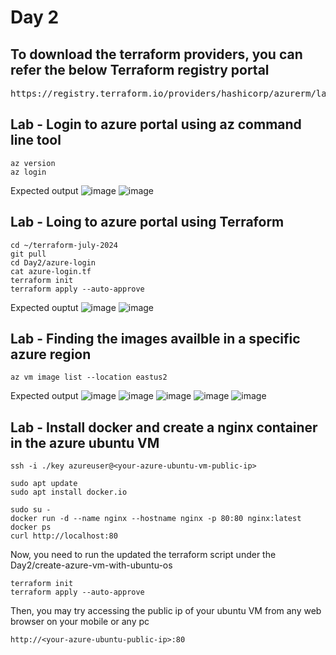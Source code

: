 # Day 2

## To download the terraform providers, you can refer the below Terraform registry portal
<pre>
https://registry.terraform.io/providers/hashicorp/azurerm/latest  
</pre>

## Lab - Login to azure portal using az command line tool
```
az version
az login
```

Expected output
![image](https://github.com/tektutor/terraform-july-2024/assets/12674043/27bd1c9c-49ba-4a17-b838-3247d4895013)
![image](https://github.com/tektutor/terraform-july-2024/assets/12674043/a3651a74-9173-4188-89dc-7376a46a7da7)

## Lab - Loing to azure portal using Terraform 
```
cd ~/terraform-july-2024
git pull
cd Day2/azure-login
cat azure-login.tf
terraform init
terraform apply --auto-approve
```

Expected ouptut
![image](https://github.com/tektutor/terraform-july-2024/assets/12674043/f6ad4203-b6fe-4c2d-be4e-f9755ef36b69)
![image](https://github.com/tektutor/terraform-july-2024/assets/12674043/c57e0c62-fb45-4c1f-a56a-b5248b3adf41)

## Lab - Finding the images availble in a specific azure region
```
az vm image list --location eastus2
```

Expected output
![image](https://github.com/tektutor/terraform-july-2024/assets/12674043/39ee56ec-8226-4023-be6d-ff156df4b59b)
![image](https://github.com/tektutor/terraform-july-2024/assets/12674043/86aa5f3e-2c96-4d32-b40d-6dbcabc87773)
![image](https://github.com/tektutor/terraform-july-2024/assets/12674043/a183f8d7-7013-4acd-b020-5ce23c51bd59)
![image](https://github.com/tektutor/terraform-july-2024/assets/12674043/a6cd6991-ee0f-4278-baa4-86d354c64ad5)
![image](https://github.com/tektutor/terraform-july-2024/assets/12674043/8df1cf3d-c511-4ad8-8021-8a65108ae33c)

## Lab - Install docker and create a nginx container in the azure ubuntu VM
```
ssh -i ./key azureuser@<your-azure-ubuntu-vm-public-ip>

sudo apt update
sudo apt install docker.io

sudo su -
docker run -d --name nginx --hostname nginx -p 80:80 nginx:latest
docker ps
curl http://localhost:80
```

Now, you need to run the updated the terraform script under the Day2/create-azure-vm-with-ubuntu-os
```
terraform init
terraform apply --auto-approve
```

Then, you may try accessing the public ip of your ubuntu VM from any web browser on your mobile or any pc
```
http://<your-azure-ubuntu-public-ip>:80
```
